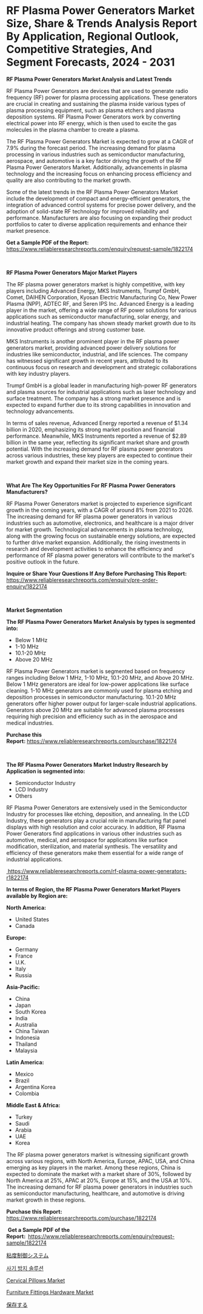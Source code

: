 <p><h1>RF Plasma Power Generators Market Size, Share & Trends Analysis Report By Application, Regional Outlook, Competitive Strategies, And Segment Forecasts, 2024 - 2031</h1></p><p><strong>RF Plasma Power Generators Market Analysis and Latest Trends</strong></p>
<p><p>RF Plasma Power Generators are devices that are used to generate radio frequency (RF) power for plasma processing applications. These generators are crucial in creating and sustaining the plasma inside various types of plasma processing equipment, such as plasma etchers and plasma deposition systems. RF Plasma Power Generators work by converting electrical power into RF energy, which is then used to excite the gas molecules in the plasma chamber to create a plasma.</p><p>The RF Plasma Power Generators Market is expected to grow at a CAGR of 7.9% during the forecast period. The increasing demand for plasma processing in various industries such as semiconductor manufacturing, aerospace, and automotive is a key factor driving the growth of the RF Plasma Power Generators Market. Additionally, advancements in plasma technology and the increasing focus on enhancing process efficiency and quality are also contributing to the market growth.</p><p>Some of the latest trends in the RF Plasma Power Generators Market include the development of compact and energy-efficient generators, the integration of advanced control systems for precise power delivery, and the adoption of solid-state RF technology for improved reliability and performance. Manufacturers are also focusing on expanding their product portfolios to cater to diverse application requirements and enhance their market presence.</p></p>
<p><strong>Get a Sample PDF of the Report:&nbsp;</strong> <a href="https://www.reliableresearchreports.com/enquiry/request-sample/1822174">https://www.reliableresearchreports.com/enquiry/request-sample/1822174</a></p>
<p>&nbsp;</p>
<p><strong>RF Plasma Power Generators Major Market Players</strong></p>
<p><p>The RF plasma power generators market is highly competitive, with key players including Advanced Energy, MKS Instruments, Trumpf GmbH, Comet, DAIHEN Corporation, Kyosan Electric Manufacturing Co, New Power Plasma (NPP), ADTEC RF, and Seren IPS Inc. Advanced Energy is a leading player in the market, offering a wide range of RF power solutions for various applications such as semiconductor manufacturing, solar energy, and industrial heating. The company has shown steady market growth due to its innovative product offerings and strong customer base.</p><p>MKS Instruments is another prominent player in the RF plasma power generators market, providing advanced power delivery solutions for industries like semiconductor, industrial, and life sciences. The company has witnessed significant growth in recent years, attributed to its continuous focus on research and development and strategic collaborations with key industry players.</p><p>Trumpf GmbH is a global leader in manufacturing high-power RF generators and plasma sources for industrial applications such as laser technology and surface treatment. The company has a strong market presence and is expected to expand further due to its strong capabilities in innovation and technology advancements.</p><p>In terms of sales revenue, Advanced Energy reported a revenue of $1.34 billion in 2020, emphasizing its strong market position and financial performance. Meanwhile, MKS Instruments reported a revenue of $2.89 billion in the same year, reflecting its significant market share and growth potential. With the increasing demand for RF plasma power generators across various industries, these key players are expected to continue their market growth and expand their market size in the coming years.</p></p>
<p>&nbsp;</p>
<p><strong>What Are The Key Opportunities For RF Plasma Power Generators Manufacturers?</strong></p>
<p><p>RF Plasma Power Generators market is projected to experience significant growth in the coming years, with a CAGR of around 8% from 2021 to 2026. The increasing demand for RF plasma power generators in various industries such as automotive, electronics, and healthcare is a major driver for market growth. Technological advancements in plasma technology, along with the growing focus on sustainable energy solutions, are expected to further drive market expansion. Additionally, the rising investments in research and development activities to enhance the efficiency and performance of RF plasma power generators will contribute to the market's positive outlook in the future.</p></p>
<p><strong>Inquire or Share Your Questions If Any Before Purchasing This Report:</strong> <a href="https://www.reliableresearchreports.com/enquiry/pre-order-enquiry/1822174">https://www.reliableresearchreports.com/enquiry/pre-order-enquiry/1822174</a></p>
<p>&nbsp;</p>
<p><strong>Market Segmentation</strong></p>
<p><strong>The RF Plasma Power Generators Market Analysis by types is segmented into:</strong></p>
<p><ul><li>Below 1 MHz</li><li>1-10 MHz</li><li>10.1-20 MHz</li><li>Above 20 MHz</li></ul></p>
<p><p>RF Plasma Power Generators market is segmented based on frequency ranges including Below 1 MHz, 1-10 MHz, 10.1-20 MHz, and Above 20 MHz. Below 1 MHz generators are ideal for low-power applications like surface cleaning. 1-10 MHz generators are commonly used for plasma etching and deposition processes in semiconductor manufacturing. 10.1-20 MHz generators offer higher power output for larger-scale industrial applications. Generators above 20 MHz are suitable for advanced plasma processes requiring high precision and efficiency such as in the aerospace and medical industries.</p></p>
<p><strong>Purchase this Report:&nbsp;</strong><a href="https://www.reliableresearchreports.com/purchase/1822174">https://www.reliableresearchreports.com/purchase/1822174</a></p>
<p>&nbsp;</p>
<p><strong>The RF Plasma Power Generators Market Industry Research by Application is segmented into:</strong></p>
<p><ul><li>Semiconductor Industry</li><li>LCD Industry</li><li>Others</li></ul></p>
<p><p>RF Plasma Power Generators are extensively used in the Semiconductor Industry for processes like etching, deposition, and annealing. In the LCD Industry, these generators play a crucial role in manufacturing flat panel displays with high resolution and color accuracy. In addition, RF Plasma Power Generators find applications in various other industries such as automotive, medical, and aerospace for applications like surface modification, sterilization, and material synthesis. The versatility and efficiency of these generators make them essential for a wide range of industrial applications.</p></p>
<p><a href="https://www.reliableresearchreports.com/rf-plasma-power-generators-r1822174">&nbsp;https://www.reliableresearchreports.com/rf-plasma-power-generators-r1822174</a></p>
<p><strong>In terms of Region, the RF Plasma Power Generators Market Players available by Region are:</strong></p>
<p>
    <p> <strong> North America: </strong>
        <ul>
            <li>United States</li>
            <li>Canada</li>
        </ul>
        </p> 
    <p> <strong> Europe: </strong>
        <ul>
            <li>Germany</li>
            <li>France</li>
            <li>U.K.</li>
            <li>Italy</li>
            <li>Russia</li>
        </ul>
        </p> 
    <p> <strong> Asia-Pacific: </strong>
        <ul>
            <li>China</li>
            <li>Japan</li>
            <li>South Korea</li>
            <li>India</li>
            <li>Australia</li>
            <li>China Taiwan</li>
            <li>Indonesia</li>
            <li>Thailand</li>
            <li>Malaysia</li>
        </ul>
        </p> 
    <p> <strong> Latin America: </strong>
        <ul>
            <li>Mexico</li>
            <li>Brazil</li>
            <li>Argentina Korea</li>
            <li>Colombia</li>
        </ul>
        </p> 
    <p> <strong> Middle East & Africa: </strong>
        <ul>
            <li>Turkey</li>
            <li>Saudi</li>
            <li>Arabia</li>
            <li>UAE</li>
            <li>Korea</li>
        </ul>
    </p>
    </p>
<p><p>The RF plasma power generators market is witnessing significant growth across various regions, with North America, Europe, APAC, USA, and China emerging as key players in the market. Among these regions, China is expected to dominate the market with a market share of 30%, followed by North America at 25%, APAC at 20%, Europe at 15%, and the USA at 10%. The increasing demand for RF plasma power generators in industries such as semiconductor manufacturing, healthcare, and automotive is driving market growth in these regions.</p></p>
<p><strong>Purchase this Report: </strong><a href="https://www.reliableresearchreports.com/purchase/1822174">https://www.reliableresearchreports.com/purchase/1822174</a></p>
<p>&nbsp;<strong>Get a Sample PDF of the Report:&nbsp;&nbsp;</strong><a href="https://www.reliableresearchreports.com/enquiry/request-sample/1822174">https://www.reliableresearchreports.com/enquiry/request-sample/1822174</a></p>
<p><strong></strong></p>
<p><p><a href="https://medium.com/@dominicalsop1/%E7%B2%98%E5%BA%A6%E5%88%B6%E5%BE%A1%E3%82%B7%E3%82%B9%E3%83%86%E3%83%A0%E3%81%AE%E5%B8%82%E5%A0%B4%E3%82%B7%E3%82%A7%E3%82%A2%E3%81%AE%E9%80%B2%E5%8C%96%E3%81%A8%E5%B8%82%E5%A0%B4%E6%88%90%E9%95%B7%E3%83%88%E3%83%AC%E3%83%B3%E3%83%892024%E5%B9%B4-2031%E5%B9%B4-558f288d01a4">粘度制御システム</a></p><p><a href="https://medium.com/@bennyuigleyjks/%EC%82%AC%EA%B8%B0-%EB%B0%A9%EC%A7%80-%EC%86%94%EB%A3%A8%EC%85%98-%EC%8B%9C%EC%9E%A5%EC%9D%84-%EB%B6%84%EC%84%9D%ED%95%98%EB%A9%B0-2024%EB%85%84%EB%B6%80%ED%84%B0-2031%EB%85%84%EA%B9%8C%EC%A7%80%EC%9D%98-%EA%B8%80%EB%A1%9C%EB%B2%8C-%EC%82%B0%EC%97%85-%EC%A0%84%EB%A7%9D-%EB%B0%8F-%EC%98%88%EC%B8%A1-dd8456d7c165">사기 방지 솔루션</a></p><p><a href="https://medium.com/@janetchuaf36/cervical-pillows-market-outlook-industry-overview-and-forecast-2024-to-2031-4130385ae9c8">Cervical Pillows Market</a></p><p><a href="https://issuu.com/reportprime-2/docs/furniture-fittings-hardware-market-size-2030.pptx">Furniture Fittings Hardware Market</a></p><p><a href="https://github.com/dathomson6534/Market-Research-Report-List-1/blob/main/105670641064.md">保存する</a></p></p>